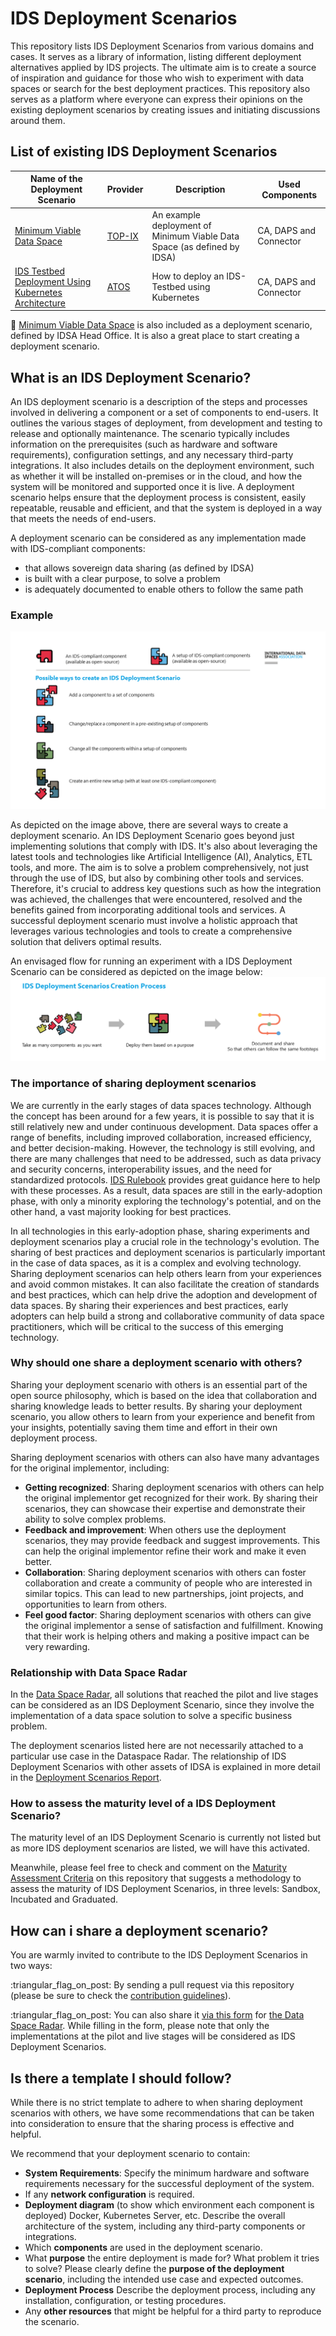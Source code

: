 # IDS Deployment Scenarios

This repository lists IDS Deployment Scenarios from various domains and cases. It serves as a library of information, listing different deployment alternatives applied by IDS projects. The ultimate aim is to create a source of inspiration and guidance for those who wish to experiment with data spaces or search for the best deployment practices. This repository also serves as a platform where everyone can express their opinions on the existing deployment scenarios by creating issues and initiating discussions around them.

## List of existing IDS Deployment Scenarios

| Name of the Deployment Scenario                                          | Provider                                  | Description                                                             | Used Components        |
| ------------------------------------------------------------------------ | ----------------------------------------- | ----------------------------------------------------------------------- | ---------------------- |
| [Minimum Viable Data Space](broken-reference)                            | [TOP-IX](https://www.top-ix.org/it/home/) | An example deployment of Minimum Viable Data Space (as defined by IDSA) | CA, DAPS and Connector |
| [IDS Testbed Deployment Using Kubernetes Architecture](broken-reference) | [ATOS](https://atos.net/es/spain)         | How to deploy an IDS-Testbed using Kubernetes                           | CA, DAPS and Connector |

:rocket: [Minimum Viable Data Space](https://github.com/International-Data-Spaces-Association/IDS-testbed/blob/master/minimum-viable-data-space/MVDS.md) is also included as a deployment scenario, defined by IDSA Head Office. It is also a great place to start creating a deployment scenario.

## What is an IDS Deployment Scenario?

An IDS deployment scenario is a description of the steps and processes involved in delivering a component or a set of components to end-users. It outlines the various stages of deployment, from development and testing to release and optionally maintenance. The scenario typically includes information on the prerequisites (such as hardware and software requirements), configuration settings, and any necessary third-party integrations. It also includes details on the deployment environment, such as whether it will be installed on-premises or in the cloud, and how the system will be monitored and supported once it is live. A deployment scenario helps ensure that the deployment process is consistent, easily repeatable, reusable and efficient, and that the system is deployed in a way that meets the needs of end-users.

A deployment scenario can be considered as any implementation made with IDS-compliant components:

* that allows sovereign data sharing (as defined by IDSA)
* is built with a clear purpose, to solve a problem
* is adequately documented to enable others to follow the same path

### Example

![](images/IDS-Deployment-Scenarios-Patterns.png)

As depicted on the image above, there are several ways to create a deployment scenario. An IDS Deployment Scenario goes beyond just implementing solutions that comply with IDS. It's also about leveraging the latest tools and technologies like Artificial Intelligence (AI), Analytics, ETL tools, and more. The aim is to solve a problem comprehensively, not just through the use of IDS, but also by combining other tools and services. Therefore, it's crucial to address key questions such as how the integration was achieved, the challenges that were encountered, resolved and the benefits gained from incorporating additional tools and services. A successful deployment scenario must involve a holistic approach that leverages various technologies and tools to create a comprehensive solution that delivers optimal results.

An envisaged flow for running an experiment with a IDS Deployment Scenario can be considered as depicted on the image below: ![](images/creationprocess.png)

### The importance of sharing deployment scenarios

We are currently in the early stages of data spaces technology. Although the concept has been around for a few years, it is possible to say that it is still relatively new and under continuous development. Data spaces offer a range of benefits, including improved collaboration, increased efficiency, and better decision-making. However, the technology is still evolving, and there are many challenges that need to be addressed, such as data privacy and security concerns, interoperability issues, and the need for standardized protocols. [IDS Rulebook](https://docs.internationaldataspaces.org/idsa-rulebook-v2/) provides great guidance here to help with these processes. As a result, data spaces are still in the early-adoption phase, with only a minority exploring the technology's potential, and on the other hand, a vast majority looking for best practices.

In all technologies in this early-adoption phase, sharing experiments and deployment scenarios play a crucial role in the technology's evolution. The sharing of best practices and deployment scenarios is particularly important in the case of data spaces, as it is a complex and evolving technology. Sharing deployment scenarios can help others learn from your experiences and avoid common mistakes. It can also facilitate the creation of standards and best practices, which can help drive the adoption and development of data spaces. By sharing their experiences and best practices, early adopters can help build a strong and collaborative community of data space practitioners, which will be critical to the success of this emerging technology.

### Why should one share a deployment scenario with others?

Sharing your deployment scenario with others is an essential part of the open source philosophy, which is based on the idea that collaboration and sharing knowledge leads to better results. By sharing your deployment scenario, you allow others to learn from your experience and benefit from your insights, potentially saving them time and effort in their own deployment process.

Sharing deployment scenarios with others can also have many advantages for the original implementor, including:

* **Getting recognized**: Sharing deployment scenarios with others can help the original implementor get recognized for their work. By sharing their scenarios, they can showcase their expertise and demonstrate their ability to solve complex problems.
* **Feedback and improvement**: When others use the deployment scenarios, they may provide feedback and suggest improvements. This can help the original implementor refine their work and make it even better.
* **Collaboration**: Sharing deployment scenarios with others can foster collaboration and create a community of people who are interested in similar topics. This can lead to new partnerships, joint projects, and opportunities to learn from others.
* **Feel good factor**: Sharing deployment scenarios with others can give the original implementor a sense of satisfaction and fulfillment. Knowing that their work is helping others and making a positive impact can be very rewarding.

### Relationship with Data Space Radar

In the [Data Space Radar](https://internationaldataspaces.org/adopt/data-space-radar/), all solutions that reached the pilot and live stages can be considered as an IDS Deployment Scenario, since they involve the implementation of a data space solution to solve a specific business problem.

The deployment scenarios listed here are not necessarily attached to a particular use case in the Dataspace Radar. The relationship of IDS Deployment Scenarios with other assets of IDSA is explained in more detail in the [Deployment Scenarios Report](DEPLOYMENT-SCENARIOS-REPORT.MD#23-ids-deployment-scenarios).

### How to assess the maturity level of a IDS Deployment Scenario?

The maturity level of an IDS Deployment Scenario is currently not listed but as more IDS deployment scenarios are listed, we will have this activated.

Meanwhile, please feel free to check and comment on the [Maturity Assessment Criteria](broken-reference) on this repository that suggests a methodology to assess the maturity of IDS Deployment Scenarios, in three levels: Sandbox, Incubated and Graduated.

## How can i share a deployment scenario?

You are warmly invited to contribute to the IDS Deployment Scenarios in two ways:

:triangular\_flag\_on\_post: By sending a pull request via this repository (please be sure to check the [contribution guidelines](CONTRIBUTING.md)).

:triangular\_flag\_on\_post: You can also share it [via this form](https://forms.office.com/Pages/ResponsePage.aspx?id=NNZGs\_usx0K9RPFVfuibG3WVHeFvj2hHgjU7ZCgshUhUMExMOTdCWDNMSERJTjlIUlRKMVc0QTUxMCQlQCN0PWcu) for [the Data Space Radar](https://internationaldataspaces.org/adopt/data-space-radar/). While filling in the form, please note that only the implementations at the pilot and live stages will be considered as IDS Deployment Scenarios.

## Is there a template I should follow?

While there is no strict template to adhere to when sharing deployment scenarios with others, we have some recommendations that can be taken into consideration to ensure that the sharing process is effective and helpful.

We recommend that your deployment scenario to contain:

* **System Requirements**: Specify the minimum hardware and software requirements necessary for the successful deployment of the system.
* If any **network configuration** is required.
* **Deployment diagram** (to show which environment each component is deployed) Docker, Kubernetes Server, etc. Describe the overall architecture of the system, including any third-party components or integrations.
* Which **components** are used in the deployment scenario.
* What **purpose** the entire deployment is made for? What problem it tries to solve? Please clearly define the **purpose of the deployment scenario**, including the intended use case and expected outcomes.
* **Deployment Process** Describe the deployment process, including any installation, configuration, or testing procedures.
* Any **other resources** that might be helpful for a third party to reproduce the scenario.
